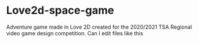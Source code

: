 # Love2d-space-game
Adventure game made in Love 2D created for the 2020/2021 TSA Regional video game design competition.
Can I edit files like this
